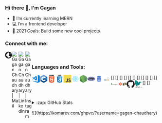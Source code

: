### Hi there 👋, I'm Gagan 

- 🌱 I’m currently learning MERN 
- 💻 I’m a frontend developer
- 🥅 2021 Goals: Build some new cool projects

### Connect with me:

[<img align="left" alt="Gagan Chaudhary" width="22px" src="https://raw.githubusercontent.com/iconic/open-iconic/master/svg/globe.svg" />][website]
[<img align="left" alt="Gagan Chaudhary | Mail" width="22px" src="https://cdn.jsdelivr.net/npm/simple-icons@v3/icons/gmail.svg" />][gmail]
[<img align="left" alt="Gagan Chaudhary | LinkedIn" width="22px" src="https://cdn.jsdelivr.net/npm/simple-icons@v3/icons/linkedin.svg" />][linkedin]
[<img align="left" alt="Gagan Chaudhary | Instagram" width="22px" src="https://cdn.jsdelivr.net/npm/simple-icons@v3/icons/instagram.svg" />][instagram]

<br />

### Languages and Tools:

[<img align="left" alt="Visual Studio Code" width="26px" src="https://raw.githubusercontent.com/github/explore/80688e429a7d4ef2fca1e82350fe8e3517d3494d/topics/visual-studio-code/visual-studio-code.png" />]
<img align="left" alt="CPP" width="26px" src="https://raw.githubusercontent.com/github/explore/80688e429a7d4ef2fca1e82350fe8e3517d3494d/topics/cpp/cpp.png" />
[<img align="left" alt="HTML5" width="26px" src="https://raw.githubusercontent.com/github/explore/80688e429a7d4ef2fca1e82350fe8e3517d3494d/topics/html/html.png" />]
[<img align="left" alt="CSS3" width="26px" src="https://raw.githubusercontent.com/github/explore/80688e429a7d4ef2fca1e82350fe8e3517d3494d/topics/css/css.png" />]
[<img align="left" alt="JavaScript" width="26px" src="https://raw.githubusercontent.com/github/explore/80688e429a7d4ef2fca1e82350fe8e3517d3494d/topics/javascript/javascript.png" />]
[<img align="left" alt="React" width="26px" src="https://raw.githubusercontent.com/github/explore/80688e429a7d4ef2fca1e82350fe8e3517d3494d/topics/react/react.png" />]
[<img align="left" alt="Node.js" width="26px" src="https://raw.githubusercontent.com/github/explore/80688e429a7d4ef2fca1e82350fe8e3517d3494d/topics/nodejs/nodejs.png" />]
[<img align="left" alt="PHP" width="26px" src="https://raw.githubusercontent.com/github/explore/80688e429a7d4ef2fca1e82350fe8e3517d3494d/topics/php/php.png" />]
[<img align="left" alt="SQL" width="26px" src="https://raw.githubusercontent.com/github/explore/80688e429a7d4ef2fca1e82350fe8e3517d3494d/topics/sql/sql.png" />]
[<img align="left" alt="MySQL" width="26px" src="https://raw.githubusercontent.com/github/explore/80688e429a7d4ef2fca1e82350fe8e3517d3494d/topics/mysql/mysql.png" />]
[<img align="left" alt="MongoDB" width="26px" src="https://raw.githubusercontent.com/github/explore/80688e429a7d4ef2fca1e82350fe8e3517d3494d/topics/mongodb/mongodb.png" />]
[<img align="left" alt="Git" width="26px" src="https://raw.githubusercontent.com/github/explore/80688e429a7d4ef2fca1e82350fe8e3517d3494d/topics/git/git.png" />]
[<img align="left" alt="GitHub" width="26px" src="https://raw.githubusercontent.com/github/explore/78df643247d429f6cc873026c0622819ad797942/topics/github/github.png" />]
[<img align="left" alt="LATEX" width="26px" src="https://raw.githubusercontent.com/github/explore/78df643247d429f6cc873026c0622819ad797942/topics/latex/latex.png" />]



<br />
<br />

<details>
  <summary>:zap: GitHub Stats</summary>

  <img align="left" alt="Gagan's GitHub Stats" src="https://github-readme-stats.vercel.app/api?username=gagan-chaudhary" />

</details>
<br />
<!-- ![](https://komarev.com/ghpvc/?username=gagan-chaudhary&style=flat-square) -->
![](https://komarev.com/ghpvc/?username=gagan-chaudhary)

[website]: https://gaganchaudhary.me
[gmail]: mailto:gaganveermaan@gmail.com
[instagram]: https://instagram.com/gagan_chaudhary__
[linkedin]: https://linkedin.com/in/thegaganchaudhary
